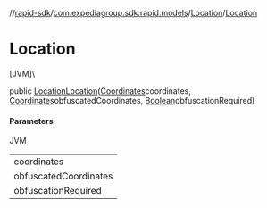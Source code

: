 //[rapid-sdk](../../../index.md)/[com.expediagroup.sdk.rapid.models](../index.md)/[Location](index.md)/[Location](-location.md)

# Location

[JVM]\

public [Location](index.md)[Location](-location.md)([Coordinates](../-coordinates/index.md)coordinates, [Coordinates](../-coordinates/index.md)obfuscatedCoordinates, [Boolean](https://docs.oracle.com/javase/8/docs/api/java/lang/Boolean.html)obfuscationRequired)

#### Parameters

JVM

| |
|---|
| coordinates |
| obfuscatedCoordinates |
| obfuscationRequired | When this field is true, the `obfuscated_coordinates` must be used to display approximate location instead of the precise location of `coordinates`. |

